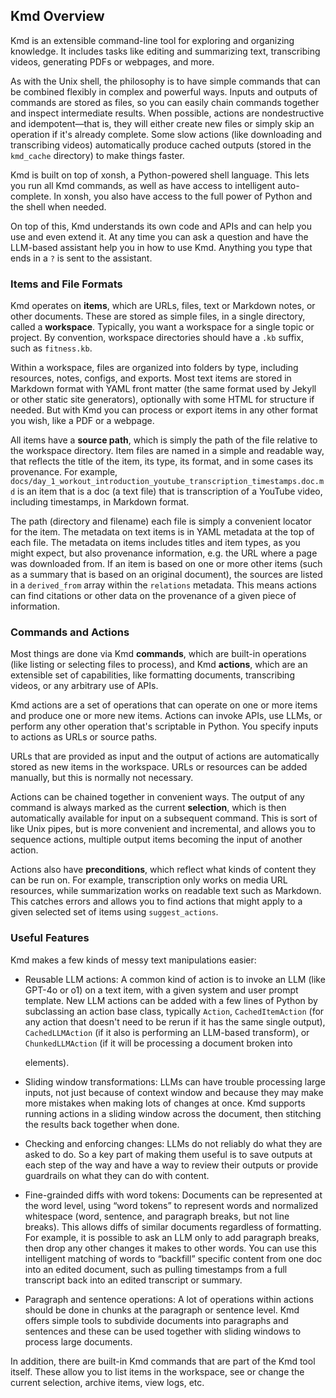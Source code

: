 ## Kmd Overview

Kmd is an extensible command-line tool for exploring and organizing knowledge.
It includes tasks like editing and summarizing text, transcribing videos, generating PDFs or
webpages, and more.

As with the Unix shell, the philosophy is to have simple commands that can be combined
flexibly in complex and powerful ways.
Inputs and outputs of commands are stored as files, so you can easily chain commands
together and inspect intermediate results.
When possible, actions are nondestructive and idempotent—that is, they will either create
new files or simply skip an operation if it's already complete.
Some slow actions (like downloading and transcribing videos) automatically produce cached
outputs (stored in the `kmd_cache` directory) to make things faster.

Kmd is built on top of xonsh, a Python-powered shell language.
This lets you run all Kmd commands, as well as have access to intelligent auto-complete.
In xonsh, you also have access to the full power of Python and the shell when needed.

On top of this, Kmd understands its own code and APIs and can help you use and even extend
it. At any time you can ask a question and have the LLM-based assistant help you in how to
use Kmd. Anything you type that ends in a `?` is sent to the assistant.

### Items and File Formats

Kmd operates on **items**, which are URLs, files, text or Markdown notes, or other
documents. These are stored as simple files, in a single directory, called a **workspace**.
Typically, you want a workspace for a single topic or project.
By convention, workspace directories should have a `.kb` suffix, such as `fitness.kb`.

Within a workspace, files are organized into folders by type, including resources, notes,
configs, and exports.
Most text items are stored in Markdown format with YAML front matter (the same format used
by Jekyll or other static site generators), optionally with some HTML for structure if
needed.
But with Kmd you can process or export items in any other format you wish, like a PDF
or a webpage.

All items have a **source path**, which is simply the path of the file relative to the
workspace directory.
Item files are named in a simple and readable way, that reflects the title of the item, its
type, its format, and in some cases its provenance.
For example, `docs/day_1_workout_introduction_youtube_transcription_timestamps.doc.md` is an
item that is a doc (a text file) that is transcription of a YouTube video, including
timestamps, in Markdown format.

The path (directory and filename) each file is simply a convenient locator for the item.
The metadata on text items is in YAML metadata at the top of each file.
The metadata on items includes titles and item types, as you might expect, but also
provenance information, e.g. the URL where a page was downloaded from.
If an item is based on one or more other items (such as a summary that is based on an
original document), the sources are listed in a `derived_from` array within the `relations`
metadata. This means actions can find citations or other data on the provenance of a given
piece of information.

### Commands and Actions

Most things are done via Kmd **commands**, which are built-in operations (like listing or
selecting files to process), and Kmd **actions**, which are an extensible set of
capabilities, like formatting documents, transcribing videos, or any arbitrary use of APIs.

Kmd actions are a set of operations that can operate on one or more items and produce one or
more new items. Actions can invoke APIs, use LLMs, or perform any other operation that's
scriptable in Python.
You specify inputs to actions as URLs or source paths.

URLs that are provided as input and the output of actions are automatically stored as new
items in the workspace.
URLs or resources can be added manually, but this is normally not necessary.

Actions can be chained together in convenient ways.
The output of any command is always marked as the current **selection**, which is then
automatically available for input on a subsequent command.
This is sort of like Unix pipes, but is more convenient and incremental, and allows you to
sequence actions, multiple output items becoming the input of another action.

Actions also have **preconditions**, which reflect what kinds of content they can be run on.
For example, transcription only works on media URL resources, while summarization works on
readable text such as Markdown.
This catches errors and allows you to find actions that might apply to a given selected set
of items using `suggest_actions`.

### Useful Features

Kmd makes a few kinds of messy text manipulations easier:

- Reusable LLM actions: A common kind of action is to invoke an LLM (like GPT-4o or o1) on a
  text item, with a given system and user prompt template.
  New LLM actions can be added with a few lines of Python by subclassing an action base
  class, typically `Action`, `CachedItemAction` (for any action that doesn't need to be
  rerun if it has the same single output), `CachedLLMAction` (if it also is performing an
  LLM-based transform), or `ChunkedLLMAction` (if it will be processing a document broken
  into <div class="chunk"> elements).

- Sliding window transformations: LLMs can have trouble processing large inputs, not just
  because of context window and because they may make more mistakes when making lots of
  changes at once. Kmd supports running actions in a sliding window across the document, then
  stitching the results back together when done.

- Checking and enforcing changes: LLMs do not reliably do what they are asked to do.
  So a key part of making them useful is to save outputs at each step of the way and have a
  way to review their outputs or provide guardrails on what they can do with content.

- Fine-grainded diffs with word tokens: Documents can be represented at the word level,
  using “word tokens” to represent words and normalized whitespace (word, sentence, and
  paragraph breaks, but not line breaks).
  This allows diffs of similar documents regardless of formatting.
  For example, it is possible to ask an LLM only to add paragraph breaks, then drop any
  other changes it makes to other words.
  You can use this intelligent matching of words to “backfill” specific content from one doc
  into an edited document, such as pulling timestamps from a full transcript back into an
  edited transcript or summary.

- Paragraph and sentence operations: A lot of operations within actions should be done in
  chunks at the paragraph or sentence level.
  Kmd offers simple tools to subdivide documents into paragraphs and sentences and these can
  be used together with sliding windows to process large documents.

In addition, there are built-in Kmd commands that are part of the Kmd tool itself.
These allow you to list items in the workspace, see or change the current selection, archive
items, view logs, etc.
